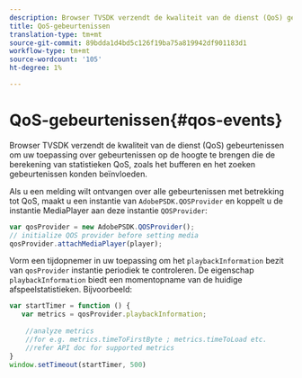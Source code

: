 ```yaml
---
description: Browser TVSDK verzendt de kwaliteit van de dienst (QoS) gebeurtenissen om uw toepassing over gebeurtenissen op de hoogte te brengen die de berekening van statistieken QoS, zoals het bufferen en het zoeken gebeurtenissen konden beïnvloeden.
title: QoS-gebeurtenissen
translation-type: tm+mt
source-git-commit: 89bdda1d4bd5c126f19ba75a819942df901183d1
workflow-type: tm+mt
source-wordcount: '105'
ht-degree: 1%

---
```



# QoS-gebeurtenissen{#qos-events}

Browser TVSDK verzendt de kwaliteit van de dienst (QoS) gebeurtenissen om uw toepassing over gebeurtenissen op de hoogte te brengen die de berekening van statistieken QoS, zoals het bufferen en het zoeken gebeurtenissen konden beïnvloeden.

Als u een melding wilt ontvangen over alle gebeurtenissen met betrekking tot QoS, maakt u een instantie van `AdobePSDK.QOSProvider` en koppelt u de instantie MediaPlayer aan deze instantie `QOSProvider`:

```js
var qosProvider = new AdobePSDK.QOSProvider(); 
// initialize QOS provider before setting media  
qosProvider.attachMediaPlayer(player);
```

Vorm een tijdopnemer in uw toepassing om het `playbackInformation` bezit van `qosProvider` instantie periodiek te controleren. De eigenschap `playbackInformation` biedt een momentopname van de huidige afspeelstatistieken. Bijvoorbeeld:

```js
var startTimer = function () { 
   var metrics = qosProvider.playbackInformation; 
 
    //analyze metrics 
    //for e.g. metrics.timeToFirstByte ; metrics.timeToLoad etc.  
    //refer API doc for supported metrics  
} 
window.setTimeout(startTimer, 500) 
```

